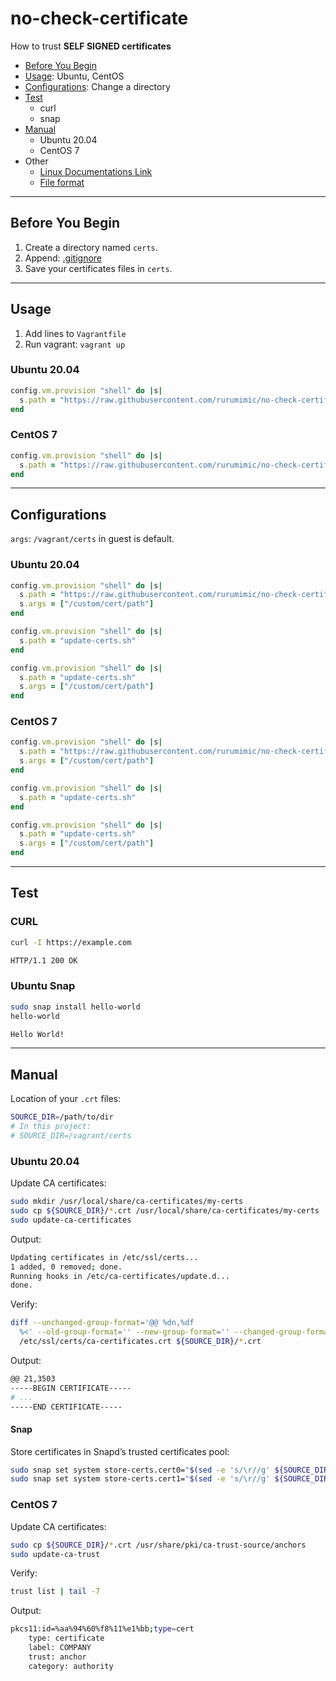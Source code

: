 # no-check-certificate

How to trust **SELF SIGNED certificates**

- [Before You Begin](#before-you-begin)
- [Usage](#usage): Ubuntu, CentOS
- [Configurations](#configurations): Change a directory
- [Test](#test)
  - curl
  - snap
- [Manual](#manual)
  - Ubuntu 20.04
  - CentOS 7
- Other
  - [Linux Documentations Link](docs/README.md)
  - [File format](docs/fileformat.md)

---

## Before You Begin

1. Create a directory named `certs`.
1. Append: [.gitignore](ubuntu/focal64/certs/.gitignore)
1. Save your certificates files in `certs`.

---

## Usage

1. Add lines to `Vagrantfile`
1. Run vagrant: `vagrant up`

### Ubuntu 20.04

```ruby
config.vm.provision "shell" do |s|
  s.path = "https://raw.githubusercontent.com/rurumimic/no-check-certificate/main/ubuntu/focal64/update-certs.sh"
end
```

### CentOS 7

```ruby
config.vm.provision "shell" do |s|
  s.path = "https://raw.githubusercontent.com/rurumimic/no-check-certificate/main/centos/7/update-certs.sh"
end
```

---

## Configurations

`args`: `/vagrant/certs` in guest is default.

### Ubuntu 20.04

```ruby
config.vm.provision "shell" do |s|
  s.path = "https://raw.githubusercontent.com/rurumimic/no-check-certificate/main/ubuntu/focal64/update-certs.sh"
  s.args = ["/custom/cert/path"]
end

config.vm.provision "shell" do |s|
  s.path = "update-certs.sh"
end

config.vm.provision "shell" do |s|
  s.path = "update-certs.sh"
  s.args = ["/custom/cert/path"]
end
```

### CentOS 7

```ruby
config.vm.provision "shell" do |s|
  s.path = "https://raw.githubusercontent.com/rurumimic/no-check-certificate/main/centos/7/update-certs.sh"
  s.args = ["/custom/cert/path"]
end

config.vm.provision "shell" do |s|
  s.path = "update-certs.sh"
end

config.vm.provision "shell" do |s|
  s.path = "update-certs.sh"
  s.args = ["/custom/cert/path"]
end
```

---

## Test

### CURL

```bash
curl -I https://example.com

HTTP/1.1 200 OK
```

### Ubuntu Snap

```bash
sudo snap install hello-world
hello-world

Hello World!
```

---

## Manual

Location of your `.crt` files:

```bash
SOURCE_DIR=/path/to/dir
# In this project:
# SOURCE_DIR=/vagrant/certs
```

### Ubuntu 20.04

Update CA certificates:

```bash
sudo mkdir /usr/local/share/ca-certificates/my-certs
sudo cp ${SOURCE_DIR}/*.crt /usr/local/share/ca-certificates/my-certs
sudo update-ca-certificates
```

Output:

```bash
Updating certificates in /etc/ssl/certs...
1 added, 0 removed; done.
Running hooks in /etc/ca-certificates/update.d...
done.
```

Verify:

```bash
diff --unchanged-group-format='@@ %dn,%df 
  %<' --old-group-format='' --new-group-format='' --changed-group-format='' \
  /etc/ssl/certs/ca-certificates.crt ${SOURCE_DIR}/*.crt
```

Output:

```bash
@@ 21,3503 
-----BEGIN CERTIFICATE-----
# ...
-----END CERTIFICATE-----
```

#### Snap

Store certificates in Snapd’s trusted certificates pool:

```bash
sudo snap set system store-certs.cert0="$(sed -e 's/\r//g' ${SOURCE_DIR}/YOUR_CERT_1.crt)"
sudo snap set system store-certs.cert1="$(sed -e 's/\r//g' ${SOURCE_DIR}/YOUR_CERT_2.crt)"
```

### CentOS 7

Update CA certificates:

```bash
sudo cp ${SOURCE_DIR}/*.crt /usr/share/pki/ca-trust-source/anchors
sudo update-ca-trust
```

Verify:

```bash
trust list | tail -7
```

Output:

```bash
pkcs11:id=%aa%94%60%f8%11%e1%bb;type=cert
    type: certificate
    label: COMPANY
    trust: anchor
    category: authority
```

